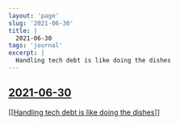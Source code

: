 ```yaml
---
layout: 'page'
slug: '2021-06-30'
title: |
  2021-06-30
tags: 'journal'
excerpt: |
  Handling tech debt is like doing the dishes
---
```


<h2 class="text-3xl font-semibold mb-4"><a class="rounded-sm focus:outline-none focus:ring-2 focus:ring-offset-2 dark:focus:ring-offset-gray-900 dark:focus:ring-pink-400 focus:ring-pink-700" href="/journals/2021-06-30">2021-06-30</a></h2>

<div class="space-y-3">
<div class="element-block ml-0"><div class="flex-1"><a class="text-teal-700 dark:text-teal-400 rounded-sm group focus:outline-none focus:ring-2 focus:ring-offset-2 dark:focus:ring-offset-gray-900 dark:focus:ring-pink-400 focus:ring-pink-700" href="/pages/handling-tech-debt-is-like-doing-the-dishes"><span class="text-gray-300 dark:text-gray-500 group-hover:text-teal-900">[[</span>Handling tech debt is like doing the dishes<span class="text-gray-300 dark:text-gray-500 group-hover:text-teal-900">]]</span></a></div></div>
</div>


